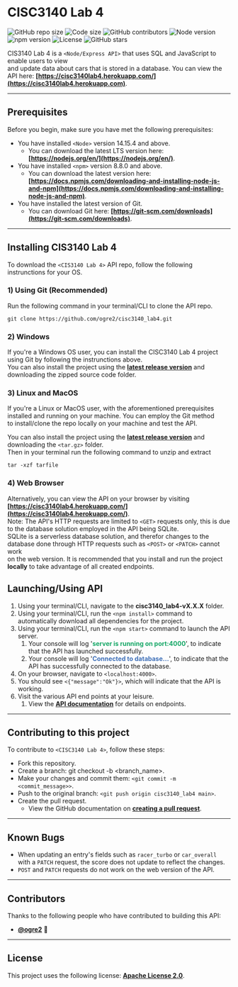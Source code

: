 # **CISC3140 Lab 4**
<!-- Shields -->
![GitHub repo size](https://img.shields.io/github/repo-size/ogre2/cisc3140_lab4)
![Code size](https://img.shields.io/github/languages/code-size/ogre2/cisc3140_lab4)
![GitHub contributors](https://img.shields.io/github/contributors/ogre2/cisc3140_lab4)
![Node version](https://img.shields.io/static/v1?label=node&message=v16.15.0&color=success)
![npm version](https://img.shields.io/static/v1?label=npm&message=v8.8.0&color=orange)
![License](https://img.shields.io/static/v1?label=license&message=Apache%20v2.0&color=blue)
![GitHub stars](https://img.shields.io/github/stars/ogre2/cisc3140_lab4?style=social)
<!-- ![GitHub forks](https://img.shields.io/github/forks/ogre2/cisc3140_lab4?style=social) -->

CIS3140 Lab 4 is a `<Node/Express API>` that uses SQL and JavaScript to enable users to view  
and update data about cars that is stored in a database. You can view the API here: **[https://cisc3140lab4.herokuapp.com/](https://cisc3140lab4.herokuapp.com)**.
***

## **Prerequisites**

Before you begin, make sure you have met the following prerequisites:
- You have installed `<Node>` version 14.15.4 and above.
  - You can download the latest LTS version here: **[https://nodejs.org/en/](https://nodejs.org/en/)**.
- You have installed `<npm>` version 8.8.0 and above.
  - You can download the latest version here: **[https://docs.npmjs.com/downloading-and-installing-node-js-and-npm](https://docs.npmjs.com/downloading-and-installing-node-js-and-npm)**.
- You have installed the latest version of Git.
  - You can download Git here: **[https://git-scm.com/downloads](https://git-scm.com/downloads)**.
***

## **Installing CIS3140 Lab 4**

To download the `<CIS3140 Lab 4>` API repo, follow the following instrunctions for your OS.

### **1) Using Git** (Recommended)
Run the following command in your terminal/CLI to clone the API repo.
```
git clone https://github.com/ogre2/cisc3140_lab4.git
```

### **2) Windows**
If you're a Windows OS user, you can install the CISC3140 Lab 4 project using Git by following the instrunctions above.  
You can also install the project using the **[latest release version](https://github.com/ogre2/cisc3140_lab4/releases)** and downloading the zipped source code folder.

### **3) Linux and MacOS**
If you're a Linux or MacOS user, with the aforementioned prerequisites installed and running on your machine. You can employ the Git method  
to install/clone the repo locally on your machine and test the API.

You can also install the project using the **[latest release version](https://github.com/ogre2/cisc3140_lab4/releases)** and downloading the `<tar.gz>` folder.  
Then in your terminal run the following command to unzip and extract
```
tar -xzf tarfile
```

### **4) Web Browser**
Alternatively, you can view the API on your browser by visiting **[https://cisc3140lab4.herokuapp.com/](https://cisc3140lab4.herokuapp.com/)**.  
Note: The API's HTTP requests are limited to `<GET>` requests only, this is due to the database solution employed in the API being SQLite.  
SQLite is a serverless database solution, and therefor changes to the database done through HTTP requests such as `<POST>` or `<PATCH>` cannot work  
on the web version. It is recommended that you install and run the project **locally** to take advantage of all created endpoints.

## **Launching/Using API**
1. Using your terminal/CLI, navigate to the **cisc3140_lab4-vX.X.X** folder.
2. Using your terminal/CLI, run the `<npm install>` command to automatically download all dependencies for the project.
3. Using your terminal/CLI, run the `<npm start>` command to launch the API server.
   1. Your console will log '**<span style="color:#15a766">server is running on port:4000</span>**', to indicate that the API has launched successfully.
   2. Your console will log '**<span style="color:#3f70b8">Connected to database...</span>**', to indicate that the API has successfully connected to the database.
4. On your browser, navigate to `<localhost:4000>`.
5. You should see `<{"message":"Ok"}>`, which will indicate that the API is working.
6. Visit the various API end points at your leisure.
   1. View the **[API documentation](https://documenter.getpostman.com/view/15181657/UyrHftTK)** for details on endpoints.
***

## **Contributing to this project**

To contribute to `<CISC3140 Lab 4>`, follow these steps:
- Fork this repository.
- Create a branch: git checkout -b <branch_name>.
- Make your changes and commit them: `<git commit -m <commit_message>>`.
- Push to the original branch: `<git push origin cisc3140_lab4 main>`.
- Create the pull request.
  - View the GitHub documentation on **[creating a pull request](https://docs.github.com/en/pull-requests/collaborating-with-pull-requests/proposing-changes-to-your-work-with-pull-requests/creating-a-pull-request)**.
***

## **Known Bugs**

- When updating an entry's fields such as `racer_turbo` or `car_overall` with a `PATCH` request, the score does not update to reflect the changes.
- `POST` and `PATCH` requests do not work on the web version of the API.
***
## **Contributors**

Thanks to the following people who have contributed to building this API:
- **[@ogre2](https://github.com/ogre2/)** 💪

***

## **License**

This project uses the following license: **[Apache License 2.0](https://github.com/Olivr/app-node-js/blob/main/LICENSE)**.